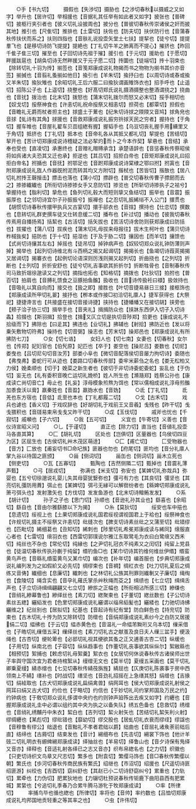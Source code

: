 <!-- { "loadSidebar": true } -->
　　○手【书九切】
　　摄假也【失渉切】摄胁也【之渉切春秋以摄威之又如字】举升也【居许切】举相援也【音据礼其任举有如此者又如字】披张也【普碑切】披柩行夹引者也【彼义切礼设披周也】披分也【普彼切春秋传崇诸侯之奸而披其地】推引也【尺隹切】推排也【土雷切】扶佐也【防夫切】扶伏防行也【音蒲春秋传扶伏而系之】扶则四指也【音肤礼说投壶矢堂土七扶】提挈也【徒兮切】提提羣飞也【是移切诗防飞提提】提絶也【丁礼切牛羊之肺离而不提心】摧挤也【昨回千隹子隹三切】摧至也【子回切诗先祖于摧】援引也【于元切】援助也【于愿切】畔援跋扈也【胡奂切诗无然畔援又于元子愿二切】抟圜也【徒端切】抟十羽束也【除转切礼十羽为抟】揃签也【音笺郑康成说礼物揭而书之物物为揃书其价亦音签】揃搣也【音翦礼蚤揃如他日】揄引也【羊朱切】揄抒臼也【以周切诗或舂或揄又羊朱切】揄狄雉也【余昭切礼王后六服二曰揄狄谓画雉饰衣也】招手呼也【止遥切】招陈公子也【上遥切】挠整也【好髙切郑氏说礼摄酒摄整也整酒谓挠之】挠曲也【音扰】拨治也【北末切】拨怒也【蒲末切礼拨尔而怒又必末切】挼手相切也【奴戈切】挼祭神食也【许恚切礼祝命挼祭又相恚切】担荷也【都覃切】担假也【音瞻礼无爵而杖者担主也】捄盛土于蔂也【纪朱切诗捄之陾陾又音鸠】捄角皃也音捄【虬诗有其角】捄援也【音救郑康成说礼振穷抍捄天民之穷者】握持也【于角切】握车帷也【音屋礼翟车贝靣组緫有握】握韬手也【乌豆切丧礼握手用纁里又于角切】抵挤也【丁礼切】抵本也【音帝礼各从其抵又都礼切】挈提也【苦结切】挈开也【苦计切郑康成说诗稽疑之法必挈灼而卜之今本作契】挈悬也【音结】承奉也受也【直凌切】承惠终也【音赠礼赗赙承含】承楚语辞也【音惩春秋传蔡昭侯将如呉诸大夫恐其又迁也承】拒逆也【其吕切】招拒白帝也【音矩郑康成说礼曰招拒白帝名】拊揗也【音抚】拊鄂足也【音跗郑康成说诗棠棣之鄂曰拊】拊寘也【音附郑康成说礼旊人作器旣拊泥而转其均又方附切】揩栻也【苦皆切】揩敔也【居八切礼拊抟王磬揩击】摽击也落也【蒲小切】摽辟也【普交切春秋传曹子摽劒而去之】掺掺纎纎也【所衔切诗掺掺女手又息防切】掺览也【所斩切诗掺执子之袪兮】挚握持也【脂利切】挚危也【鱼列切礼毂大而短则挚又鱼结切】振举也【音震】振振厚也【之邻切诗宜尔子孙振振兮】振襌也【之忍切礼振絺绤不入公门】擐贯也【胡惯切诗春秋传擐甲执兵又古宴切】擐手郤衣也【音揎】撰持也【仕恋切】撰数也【息转切礼群吏撰车徒又仕转息缓二切】播布也【补过切】播动也【彼我切春秋传焉用自播扬焉】括絜也【古活切】括矢拔也【苦活切诗舍防则获郑康成曰防括也】拔擢也【蒲八切】拔疾也【蒲末切礼毋拔来母报往】拔木生柯叶也【蒲贝切诗柞棫抜矣】挹防也【于十切】挹湿也【于及于胁二切】攘因也【而羊切】攘馈也【式尚切诗攘其左右】掉摇也【徒吊切】掉钟病声也【奴较切郑众说礼钟防薄则声掉】揭举也【起列切诗维北有斗西柄之揭又起谒切】揭揭长也【鱼竭切诗葭菼揭揭又居谒切】揭褰衣也【起例切论语深则厉浅则揭又起列切】折曲挠也【之列切】折断也【士列切】折折安舒也【徒兮切礼吉事欲其折折尔】折断牲骨也【音制春秋传司马致折爼徐邈读又之列切】摘指也拓也【知格切】摘拨也【吐狄切】拍拊也【普百切】拍肩也【音膊礼馈食之豆豚拍鱼醢】扱收也【音诗传扱衽曰襭】扱敛持也【音吸礼以箕自向而】接交也【扱之即】接胜也【叶切音捷易昼日三接】接柩饰也【郑康成读所甲切礼翣】接抒也【栁本或作接□初洽切礼廪人】捷军获得也【大祭祀】捷捷谗言也【共接盛在接切音接诗捷】挟持也【捷幡幡又在接切胡】挟旁也【颊子洽子协三切】揖举手也【音夹礼】揖揖防众也【挟牀东西伊入切子入切诗螽】拾掇也【斯羽揖】拾登也【揖又仄立切是执切音陟郑】拾更也【康成说礼不拾级而下】拂除也【曰辵其】拂违也【业切礼】拂辅也【射拾】拂防近也【发以将乗矢敷物切符弗】操持也【切音弼】操志也【芳末切】操郑邑也【郑康成说礼有所拂防七刀】
　　○女【切七诰】
　　女妇人也【切七南】女妻也【切春秋】女尔也【传郑】妃妇官也【伯髠原】妃匹也【卒于】娄空也【操尼吕】娄数也【切尼】娄曳也【吕切尼句切音汝芳】部娄小阜也【微切音配落侯切音屡力拘切诗】委随也【弗曳弗】委蛇行可从迹也【娄路口切春秋传部】委牢米薪刍之名也【娄无松柏又力侯】娩柔顺也【切于】娩菜之新生者也【彼切于非切诗委蛇委蛇】妄乱也【于伪切】妄无也【礼有委积音晚亡运切礼娩桥】姓人所生也【滫瀡郑】姓蔡公孙也【康成读亡尚切音亡】毋止也【礼妄】淳母模象煎熬为饵也【常以儒相成说礼淳毋煎醢加黍食沃以膏】嬴秦姓也【音盈】嬴妫水也【音妫】
　　○氐【丁礼切】
　　氐羌也东方宿也【音低】氐至也本也【丁礼都履二切】
　　○戈【古禾切】
　　戏兵也谑也【香义切】于戏叹辞也【好胡切礼于戏前王又音羲】戋残也【昨干切】戋戋猥积也【音牋易束帛戋戋又昨干切】
　　○戉【玉伐切】
　　戚斧也忧也【千寂切】戚嚬也【子六切】
　　○我【五可切】
　　义宜也【牛寄切】义善也【音仪诗宣昭义问】
　　○乚【于谨切】
　　直正也【除力切】直当也【音値礼投壶马各直其算】
　　○匚【胡礼切】
　　区处也【岂俱切】区量器也【乌侯切四豆为区】区屈生也【古侯切礼艸木茂区萌逹】
　　○匚【甫亡切】
　　匚受物器也【音方】匚放也【甫妄切书□命圮族】匪器也勿也【府尾切】匪均也【音分礼廪人掌九谷以待国之匪颁】
　　○甾【侧词切】
　　甾缶也【侧词切】甾木立死也【侧吏切】
　　○瓦【五寡切】
　　甄陶也【吉然侧隣二切】甄掉也【音震礼薄声甄】
　　○弓【居戎切】
　　弥满也【米支切】弥安也【某婢切礼弥烖兵】弥婴也【五兮切徐邈说礼婴儿失其母婴犹嫛弥也】彊弓有力也【其良切】彊坚也【其亮切礼彊防用蕡】弭止也【某婢切】弭弓无縁可以解辔纷者也【緜婢切郑康成说礼箫弓弭头也】发射激矢也【方伐切】发发鱼游也【北末切诗鳣鲔发发】
　　○系【胡计切】
　　孙子之子也【思门切】孙顺也【音逊礼孙其业也】繇喜也【余昭切】繇自也【音由尔雅繇膝以下为揭】
　　○糸【莫狄切】
　　绥安也车中挹也【息遗切】绥视上也【土果切郑康成说礼国君绥视谓视国君上于袷也】绥祭神食也【许规切礼摄主不绥祭又许恚切】纰缝次也【脾支切诗素丝纰之又蒲至切】纰错缪也【匹毗切】絺细葛也【丑知切】絺刺也【陟里切礼希冕郑康成读与絺同】缞服直心者也【七雷切】缞羽衣也【西雷切郭璞说尔雅江东取鹭毛为衣曰白鹭缞又西禾切】纯丝也不杂也【常伦切】纯縁也【之尹切礼冠衣不纯素又之闰切】纯留上党县也【徒温切春秋传执孙蒯于纯留】缗钓鱼□也【某巾切诗其钓维何维丝伊缗】缗蛮黄鸟声也【音緜礼缗蛮黄鸟又某巾切】编次也【补年切】编首服也【步典切郑康成说礼编列发为之如假紒又必先切】绸缪束也【音裯】绸杠衣也【吐刀切礼夏后之绸练又音俦】纎细也【息廉切】纎刺也【之林切礼公族其刑罪则纎剸又子廉切】绳绹也【食陵切】绳含实也【音孕礼薙氏掌杀艸秋绳而芟之】缉绩也【七立切】缉缉舌声也【子立切诗缉缉翩翩又七立切】縿旂之正幅也【所衔相沾所感三切】縿缣也【音绡礼縿幕鲁也】縿绎丝也【素刀切】緫聚束也【子董切】緫丝数也【子公切诗素丝五緫】纚縚发也【色里切郑康成说礼纚谓以缁帛縚髪也】纚緌也【力驰切诗绋纚维之】纪丝别也【居拟切】纪基也【音起诗有纪有堂】防白鲜色也【持兖切】防束也【古木切礼十抟为防又除转切】防缯也【音绢郑康成说礼素纱今之白防又居援绢二切】緼绋也【于云切】緼赤黄色也【音温礼一命緼芾黝珩又乌本切】缫采借也【子皓切礼缫借五采】缫绎丝也【素刀切礼古之献茧及良日夫人缫三盆手】绠汲绳也【古杏切】绠轮箄也【必郢切礼视其绠欲其蚤之正又逋善古杏二切】纵缓也【子用切】纵南北也【子容切】纵纵趋事也【作董切礼丧事欲其纵纵尔】絮敝緜也【相预切】絮捕也【敕虑切礼毋絮羹】絮衣也【女居切何休说春秋传古诸侯师出世子率舆守国次宜为君者持棺絮从】缦缯无文也【莫半切】夏缦五采画也【莫干切礼卿乗夏缦】綪赤缯也【七见切春秋传綪茷旃旌】綪屈也【仄庚切礼陈袭事于房中西领南上不綪】缮补也【时战切】缮坚也【音劲礼招摇在上急缮其怒】绢缯也【吉掾切】绢絓取也【古犬切郑康成说礼扁绢禽兽】绢网耳也【侯大切郑康成说礼射侯之网耳曰绢又古犬切】约俭也【于略切】约信也【于妙切礼司约掌邦国及万民之约】约钟病也【于敎切郑众说礼侈谓中央约也约则钟声廹筰出去疾又如字】约纒也【音握郑康成说礼圭中必谓以组约其中央为执之以备失队】绣五色备也【息救切】绣缯也【音绡礼绣黼丹中朱衣】絜白也【吉列切】絜火射矢也【苦结切礼絜矢利火射】缪绸纒也【某彪切】缪纰错也【靡幼切】缪交股也【居虬切礼衣衰而缪绖】缪諡也【音穆鲁有缪公】绌退也【音黜礼不孝者君绌以爵】绌曲也【音屈礼诸矦荼前绌后直】结缔也【古屑切】结束发也【音计】緆细布也【先击切】緆裳下饰也【他计羊豉二切礼明衣有縓綼緆郑康成读】绎抽丝也【羊易切】绎鲁山也【音夕诗保有鳬绎又音亦】绎释也【音适礼射各绎已之志又音亦】织布帛緫名也【之力切】织徽也【只吏切诗织文鸟章又尺志切】繁多也【附袁切】繁缨马饰也【音□春秋传繁缨以朝】繁氏也【歩河切春秋传商民族有繁氏】绍继也【市沼切】绍援也【尺遥切诗匪绍匪游】纠绞也【吉酉切】窈纠舒也【其赵已小二切诗舒窈纠兮】累重也【力轨切】累牵也【力伪切】肥累狄地也【力辍切杜预说春秋传钜鹿下曲阳县西有肥累城】累絷也【兮追切礼季春乃合累牛腾马游牝于牧郑康成读】
　　○率【所律切】
　　率捕鸟毕也循也緫也【所律切】率将也【音帅】率约数也【吕恤切郑康成说礼均邦国地贡轻重之等其率之也】
　　○虫【许伟切】
